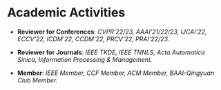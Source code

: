 
# Academic Activities

<ul>
<p style="margin-top: 8px;"><li><b>Reviewer for Conferences</b>: <i>CVPR'22/23, AAAI'21/22/23, IJCAI'22, ECCV'22, ICDM'22, CCDM'22, PRCV'22, PRAI'22/23.</i></li></p>
  
<p style="margin-top: 8px;"><li><b>Reviewer for Journals</b>: <i>IEEE TKDE, IEEE TNNLS, Acta Automatica Sinica, Information Processing & Management.</i></li></p>

<p style="margin-top: 8px;"><li><b>Member</b>: <i>IEEE Member, CCF Member, ACM Member, BAAI-Qingyuan Club Member.</i></li></p>
  
</ul>
